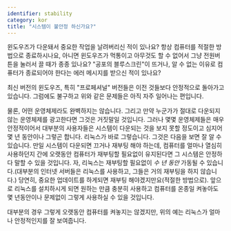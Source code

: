 ```yaml
---
identifier: stability
category: kor
title: "시스템이 불안정 하신가요?"
---
```


윈도우즈가 다운돼서 중요한 작업을 날려버리신 적이 있나요? 항상 컴퓨터를 적절한 방법으로 종료하시나요, 아니면 윈도우즈가 먹통이고 아무것도 할 수 없어서 그냥 전원버튼을 눌러서 끌 때가 종종 있나요? "공포의 블루스크린"이 뜨거나, 알 수 없는 이유로 컴퓨터가 종료되어야 한다는 에러 메시지를 받으신 적이 있나요? 

최신 버전의 윈도우즈, 특히 "프로페셔널" 버전들은 이전 것들보다 안정적으로 돌아가고 있습니다. 그럼에도 불구하고 위와 같은 문제들은 아직 자주 일어나는 편입니다.

물론, 어떤 운영체제라도 완벽하지는 않습니다. 그리고 만약 누군가가 절대로 다운되지 않는 운영체제를 광고한다면 그것은 거짓말일 것입니다. 그러나 몇몇 운영체제들은 매우 안정적이어서 대부분의 사용자들은 시스템이 다운되는 것을 보지 못할 정도이고 심지어 몇 년 동안이나 그렇곤 합니다. 리눅스가 바로 그렇습니다. 그것은 다음을 보면 잘 알 수 있습니다. 만일 시스템이 다운되면 끄거나 재부팅 해야 하는데, 컴퓨터를 얼마나 열심히 사용하던지 간에 오랫동안 컴퓨터가 재부팅할  필요없이 유지된다면 그 시스템은 안정하다 말할 수 있을 것입니다. 자, 리눅스는 재부팅할 필요없이 <i>수 년 동안</i> 가동될 수 있습니다.(대부분의 인터넷 서버들은 리눅스를 사용하고, 그들은 거의 재부팅을 하지 않습니다.) 당연히, 중요한 업데이트를 하게되면 재부팅 해야겠지만요(적절한 방법으로). 앞으로 리눅스를 설치하시게 되면 원하는 만큼 충분히 사용하고 컴퓨터를 온종일 켜놓아도 몇 년동안이나 문제없이 그렇게 사용하실 수 있을 것입니다.

대부분의 경우 그렇게 오랫동안 컴퓨터를 켜놓지는 않겠지만, 위의 예는 리눅스가 얼마나 안정적인지를 잘 보여줍니다.




